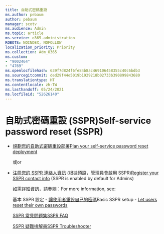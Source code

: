 ```yaml
---
title: 自助式密碼重設
ms.author: pebaum
author: pebaum
manager: scotv
ms.audience: Admin
ms.topic: article
ms.service: o365-administration
ROBOTS: NOINDEX, NOFOLLOW
localization_priority: Priority
ms.collection: Adm_O365
ms.custom:
- "9002464"
- "4769"
ms.openlocfilehash: 639f7d824f6fe84b8ac469106458355c40c6bdb3
ms.sourcegitcommit: ded29f44e5019b1929218b02733b390899843680
ms.translationtype: HT
ms.contentlocale: zh-TW
ms.lasthandoff: 05/24/2021
ms.locfileid: "52626140"
---
```

# <a name="self-service-password-reset-sspr"></a><span data-ttu-id="c08d2-102">自助式密碼重設 (SSPR)</span><span class="sxs-lookup"><span data-stu-id="c08d2-102">Self-service password reset (SSPR)</span></span>

- [<span data-ttu-id="c08d2-103"> 規劃您的自助式密碼重設部署</span><span class="sxs-lookup"><span data-stu-id="c08d2-103">Plan your self-service password reset deployment</span></span>](https://go.microsoft.com/fwlink/?linkid=2142944)  

    <span data-ttu-id="c08d2-104">或</span><span class="sxs-lookup"><span data-stu-id="c08d2-104">or</span></span>
- <span data-ttu-id="c08d2-105">[注冊您的 SSPR 連絡人資訊](https://mysignins.microsoft.com/security-info) (根據預設，管理員會啟用 SSPR)</span><span class="sxs-lookup"><span data-stu-id="c08d2-105">[Register your SSPR contact info](https://mysignins.microsoft.com/security-info) (SSPR is enabled by default for Admins)</span></span>

    <span data-ttu-id="c08d2-106">如需詳細資訊，請參閱：</span><span class="sxs-lookup"><span data-stu-id="c08d2-106">For more information, see:</span></span>

    <span data-ttu-id="c08d2-107">基本 SSPR 設定 - [讓使用者重設自己的密碼](/microsoft-365/admin/add-users/let-users-reset-passwords)</span><span class="sxs-lookup"><span data-stu-id="c08d2-107">Basic SSPR setup - [Let users reset their own passwords](/microsoft-365/admin/add-users/let-users-reset-passwords)</span></span>

    [<span data-ttu-id="c08d2-108">SSPR 常見問題集</span><span class="sxs-lookup"><span data-stu-id="c08d2-108">SSPR FAQ</span></span>](/azure/active-directory/authentication/active-directory-passwords-faq)

    [<span data-ttu-id="c08d2-109">SSPR 疑難排解員</span><span class="sxs-lookup"><span data-stu-id="c08d2-109">SSPR Troubleshooter</span></span>](/azure/active-directory/authentication/active-directory-passwords-troubleshoot)
